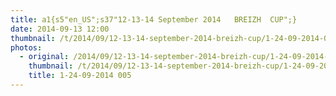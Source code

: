 ```yaml
---
title: a1{s5"en_US";s37"12-13-14 September 2014   BREIZH  CUP";}
date: 2014-09-13 12:00
thumbnail: /t/2014/09/12-13-14-september-2014-breizh-cup/1-24-09-2014-005.jpg
photos:
  - original: /2014/09/12-13-14-september-2014-breizh-cup/1-24-09-2014-005.jpg
    thumbnail: /t/2014/09/12-13-14-september-2014-breizh-cup/1-24-09-2014-005.jpg
    title: 1-24-09-2014 005
---
```

